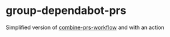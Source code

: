 # group-dependabot-prs
Simplified version of [combine-prs-workflow](https://github.com/hrvey/combine-prs-workflow) and with an action
